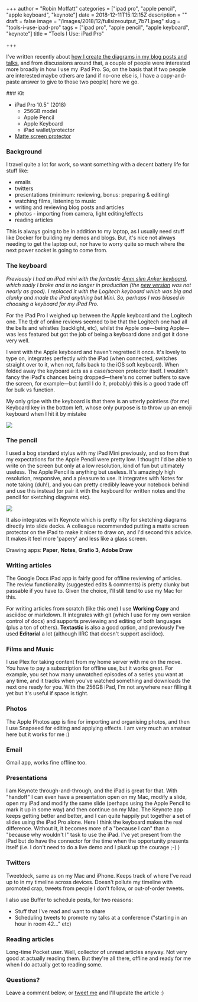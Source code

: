 +++
author = "Robin Moffatt"
categories = ["ipad pro", "apple pencil", "apple keyboard", "keynote"]
date = 2018-12-11T15:12:15Z
description = ""
draft = false
image = "/images/2018/12/fullsizeoutput_7b71.jpeg"
slug = "tools-i-use-ipad-pro"
tags = ["ipad pro", "apple pencil", "apple keyboard", "keynote"]
title = "Tools I Use: iPad Pro"

+++

I've written recently about [how I create the diagrams in my blog posts and talks](https://rmoff.net/2018/12/10/so-how-do-you-make-those-cool-diagrams/), and from discussions around that, a couple of people were interested more broadly in how I use my iPad Pro. So, on the basis that if two people are interested maybe others are (and if no-one else is, I have a copy-and-paste answer to give to those two people) here we go. 

### Kit

* iPad Pro 10.5" (2018)
	* 256GB model
    * Apple Pencil
    * Apple Keyboard
    * iPad wallet/protector
* [Matte screen protector](https://www.amazon.co.uk/gp/product/B073X5BML2)

### Background

I travel quite a lot for work, so want something with a decent battery life for stuff like: 

* emails
* twitters
* presentations (minimum: reviewing, bonus: preparing & editing)
* watching films, listening to music
* writing and reviewing blog posts and articles
* photos - importing from camera, light editing/effects
* reading articles

This is always going to be in addition to my laptop, as I usually need stuff like Docker for building my demos and blogs. But, it's nice not always needing to get the laptop out, nor have to worry quite so much where the next power socket is going to come from. 

### The keyboard

_Previously I had an iPad mini with the fantastic [4mm slim Anker keyboard](https://images-na.ssl-images-amazon.com/images/I/41KJMg6MWGL.jpg), which sadly I broke and is no longer in production (the [new version](https://www.amazon.co.uk/gp/product/B00PIMRCFG) was not nearly as good). I replaced it with the Logitech keyboard which was big and clunky and made the iPad anything but Mini. So, perhaps I was biased in choosing a keyboard for my iPad Pro._

For the iPad Pro I weighed up between the Apple keyboard and the Logitech one. The tl;dr of online reviews seemed to be that the Logitech one had all the bells and whistles (backlight, etc), whilst the Apple one—being Apple—was less featured but got the job of being a keyboard done and got it done very well. 

I went with the Apple keyboard and haven't regretted it once. It's lovely to type on, integrates perfectly with the iPad (when connected, switches straight over to it, when not, falls back to the iOS soft keyboard). When folded away the keyboard acts as a case/screen protector itself. I wouldn't fancy the iPad's chances being dropped—there's no corner buffers to save the screen, for example—but (until I do it, probably) this is a good trade off for bulk vs function. 

My only gripe with the keyboard is that there is an utterly pointless (for me) Keyboard key in the bottom left, whose only purpose is to throw up an emoji keyboard when I hit it by mistake 

![](/content/images/2018/12/emoji-keyboard.png.JPG)

### The pencil

I used a bog standard stylus with my iPad Mini previously, and so from that my expectations for the Apple Pencil were pretty low. I thought I'd be able to write on the screen but only at a low resolution, kind of fun but ultimately useless. The Apple Pencil is anything but useless. It's amazingly high resolution, responsive, and a pleasure to use. It integrates with Notes for note taking (duh!), and you can pretty credibly leave your notebook behind and use this instead (or pair it with the keyboard for written notes and the pencil for sketching diagrams etc). 

![](/content/images/2018/12/pencil-notes.JPG)

It also integrates with Keynote which is pretty nifty for sketching diagrams directly into slide decks. 
A colleague recommended putting a matte screen protector on the iPad to make it nicer to draw on, and I'd second this advice. It makes it feel more 'papery' and less like a glass screen. 

Drawing apps: **Paper**, **Notes**, **Grafio 3**, **Adobe Draw**

### Writing articles

The Google Docs iPad app is fairly good for offline reviewing of articles. The review functionality (suggested edits & comments) is pretty clunky but passable if you have to. Given the choice, I'll still tend to use my Mac for this. 

For writing articles from scratch (like this one) I use **Working Copy** and asciidoc or markdown. It integrates with git (which I use for my own version control of docs) and supports previewing and editing of both languages (plus a ton of others). **Textastic** is also a good option, and previously I've used **Editorial** a lot (although IIRC that doesn't support asciidoc). 

### Films and Music

I use Plex for taking content from my home server with me on the move. You have to pay a subscription for offline use, but it works great. For example, you set how many unwatched episodes of a series you want at any time, and it tracks when you've watched something and downloads the next one ready for you. With the 256GB iPad, I'm not anywhere near filling it yet but it's useful if space is tight.

### Photos

The Apple Photos app is fine for importing and organising photos, and then I use Snapseed for editing and applying effects. I am very much an amateur here but it works for me :)

### Email

Gmail app, works fine offline too. 

### Presentations

I am Keynote through-and-through, and the iPad is great for that. With "handoff" I can even have a presentation open on my Mac, modify a slide, open my iPad and modify the same slide (perhaps using the Apple Pencil to mark it up in some way) and then continue on my Mac. 
The Keynote app keeps getting better and better, and I can quite happily put together a set of slides using the iPad Pro alone. Here I think the keyboard makes the real difference. Without it, it becomes more of a "because I can" than a "because why wouldn't I" task to use the iPad.
I've yet present from the iPad but do have the connector for the time when the opportunity presents itself (i.e. I don't need to do a live demo and I pluck up the courage ;-) ) 

### Twitters

Tweetdeck, same as on my Mac and iPhone. Keeps track of where I've read up to in my timeline across devices. Doesn't pollute my timeline with promoted crap, tweets from people I don't follow, or out-of-order tweets. 

I also use Buffer to schedule posts, for two reasons:

* Stuff that I've read and want to share
* Scheduling tweets to promote my talks at a conference ("starting in an hour in room 42…" etc)

### Reading articles

Long-time Pocket user. Well, collector of unread articles anyway. Not very good at actually reading them. But they're all there, offline and ready for me when I do actually get to reading some. 

### Questions? 

Leave a comment below, or [tweet me](https://twitter.com/rmoff/) and I'll update the article :) 
